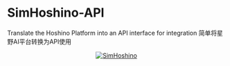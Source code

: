 # SimHoshino-API
Translate the Hoshino Platform into an API interface for integration 简单将星野AI平台转换为API使用

<p align="center">
<a href="https://github.com/TwperBody/SimHoshino-API">
<img src="https://github.com/TwperBody/SimHoshino-API/sim.png" alt="SimHoshino"/>
</a>


